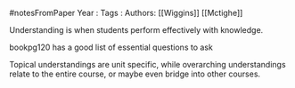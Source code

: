 #notesFromPaper
Year   :
Tags   :
Authors: [[Wiggins]] [[Mctighe]]

Understanding is when students perform effectively with knowledge.

bookpg120 has a good list of essential questions to ask

Topical understandings are unit specific, while overarching understandings relate to the entire course, or maybe even bridge into other courses.
